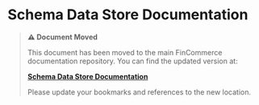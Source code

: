 # Schema Data Store Documentation

> **⚠️ Document Moved**
> 
> This document has been moved to the main FinCommerce documentation repository. You can find the updated version at:
> 
> **[Schema Data Store Documentation](https://github.com/dieselfox1/fincommerce/tree/trunk/docs/block-development/reference/data-store/schema.md)**
> 
> Please update your bookmarks and references to the new location.
